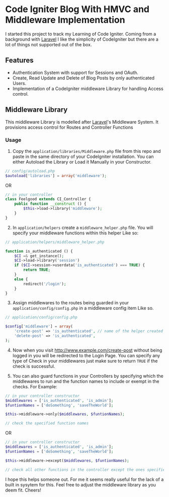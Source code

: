 # Code Igniter Blog With HMVC and Middleware Implementation
I started this project to track my Learning of Code Igniter. Coming from a background with [Laravel](https://laravel.com) I like the simplicity of CodeIgniter but there are a lot of things not supported out of the box. 

## Features
- Authentication System with support for Sessions and OAuth.
- Create, Read Update and Delete of Blog Posts by only authenticated Users.
- Implementation of a CodeIgniter middleware Library for handling Access control.

## Middleware Library
This middleware Library is modelled after [Laravel](https://laravel.com)'s Middleware System. It provisions access control for Routes and Controller Functions

### Usage
1. Copy the ````application/libraries/Middleware.php```` file from this repo and paste in the same directory of your CodeIgniter installation. You can either Autoload the Library or Load it Manually in your Constructor.

````php
// config/autoload.php
$autoload['libraries'] = array('middleware');
````
OR

````php
// in your controller
class Feelgood extends CI_Controller {
	public function __construct () {
		$this->load->library('middleware');
	}
}
````
2. In  ````application/helpers```` create a  ````middleware_helper.php```` file. You will specify your middleware functions within this helper Like so:

````php
// application/helpers/middleware_helper.php

function is_authenticated () {
	$CI =& get_instance();
	$CI->load->library('session')
	if ($CI->session->userdata('is_authenticated') === TRUE) {
		return TRUE;
	}
	else {
		redirect('/login');
	}
}
```` 

3. Assign middlewares to the routes being guarded in your ```` application/config/config.php```` in a middleware config item  Like so.

````php
// application/config/config.php

$config['middleware'] = array(
	'create-post' => 'is_authenticated', // name of the helper created
	'delete-post' => 'is_authenticated',
);
````

4. Now when you visit http://www.example.com/create-post without being logged in you will be redirected to the Login Page. You can specify any type of Check in your middlewares just make sure to return ````TRUE```` if the check is successful.

5. You can also guard functions in your Controllers by specifying which the middlewares to run and the function names to include or exempt in the checks. For Example:

````php
// in your controller constructor
$middlewares = ['is_authenticated', 'is_admin'];
$funtionNames = ['doSomething', 'saveTheWorld'];

$this->middleware->only($middlewares, $funtionNames);

// check the specified function names
````

OR

````php
// in your controller constructor
$middlewares = ['is_authenticated', 'is_admin'];
$funtionNames = ['doSomething', 'saveTheWorld'];

$this->middleware->except($middlewares, $funtionNames);

// check all other functions in the controller except the ones specified
````

I hope this helps someone out. For me it seems really useful for the lack of a built in sysytem for this. Feel free to adjust the middleware library as you deem fit. Cheers! 

